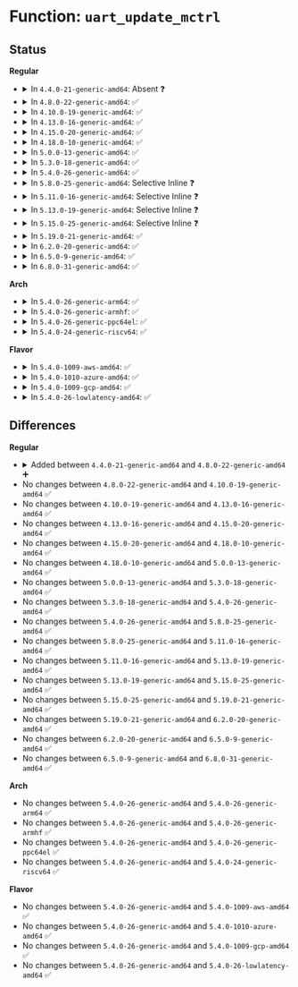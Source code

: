 # Function: <code>uart_update_mctrl</code>

## Status
<b>Regular</b>
<ul>
<li>
<details>
<summary>In <code>4.4.0-21-generic-amd64</code>: Absent ❓</summary>

```json
{
  "name": "uart_update_mctrl",
  "collision_type": "Unique Static",
  "inline_type": "Full",
  "funcs": [
    {
      "addr": 18446744071584094763,
      "name": "uart_update_mctrl",
      "external": false,
      "loc": "drivers/tty/serial/serial_core.c:114",
      "file": "drivers/tty/serial/serial_core.c",
      "inline": "declared, inlined",
      "caller_inline": [
        "drivers/tty/serial/serial_core.c:uart_tiocmset",
        "drivers/tty/serial/serial_core.c:uart_dtr_rts",
        "drivers/tty/serial/serial_core.c:uart_dtr_rts",
        "drivers/tty/serial/serial_core.c:uart_throttle",
        "drivers/tty/serial/serial_core.c:uart_unthrottle",
        "drivers/tty/serial/serial_core.c:uart_shutdown",
        "drivers/tty/serial/serial_core.c:uart_set_termios",
        "drivers/tty/serial/serial_core.c:uart_set_termios"
      ],
      "caller_func": []
    }
  ],
  "symbols": []
}
```
</details>
</li>
<li>
<details>
<summary>In <code>4.8.0-22-generic-amd64</code>: ✅</summary>

```c
void uart_update_mctrl(struct uart_port * port, unsigned int set, unsigned int clear)
```

```json
{
  "name": "uart_update_mctrl",
  "collision_type": "Unique Static",
  "inline_type": "No",
  "funcs": [
    {
      "addr": 18446744071584417280,
      "name": "uart_update_mctrl",
      "external": false,
      "loc": "drivers/tty/serial/serial_core.c:150",
      "file": "drivers/tty/serial/serial_core.c",
      "inline": "seen, unknown",
      "caller_inline": [],
      "caller_func": [
        "drivers/tty/serial/serial_core.c:uart_dtr_rts",
        "drivers/tty/serial/serial_core.c:uart_dtr_rts",
        "drivers/tty/serial/serial_core.c:uart_set_termios",
        "drivers/tty/serial/serial_core.c:uart_set_termios",
        "drivers/tty/serial/serial_core.c:uart_tiocmset",
        "drivers/tty/serial/serial_core.c:uart_unthrottle",
        "drivers/tty/serial/serial_core.c:uart_throttle",
        "drivers/tty/serial/serial_core.c:uart_shutdown",
        "drivers/tty/serial/serial_core.c:uart_startup"
      ]
    }
  ],
  "symbols": [
    {
      "addr": 18446744071584417280,
      "name": "uart_update_mctrl",
      "section": ".text",
      "bind": "STB_LOCAL",
      "size": 95
    }
  ]
}
```
</details>
</li>
<li>
<details>
<summary>In <code>4.10.0-19-generic-amd64</code>: ✅</summary>

```c
void uart_update_mctrl(struct uart_port * port, unsigned int set, unsigned int clear)
```

```json
{
  "name": "uart_update_mctrl",
  "collision_type": "Unique Static",
  "inline_type": "No",
  "funcs": [
    {
      "addr": 18446744071584599680,
      "name": "uart_update_mctrl",
      "external": false,
      "loc": "drivers/tty/serial/serial_core.c:151",
      "file": "drivers/tty/serial/serial_core.c",
      "inline": "seen, unknown",
      "caller_inline": [],
      "caller_func": [
        "drivers/tty/serial/serial_core.c:uart_dtr_rts",
        "drivers/tty/serial/serial_core.c:uart_dtr_rts",
        "drivers/tty/serial/serial_core.c:uart_set_termios",
        "drivers/tty/serial/serial_core.c:uart_set_termios",
        "drivers/tty/serial/serial_core.c:uart_tiocmset",
        "drivers/tty/serial/serial_core.c:uart_unthrottle",
        "drivers/tty/serial/serial_core.c:uart_throttle",
        "drivers/tty/serial/serial_core.c:uart_shutdown"
      ]
    }
  ],
  "symbols": [
    {
      "addr": 18446744071584599680,
      "name": "uart_update_mctrl",
      "section": ".text",
      "bind": "STB_LOCAL",
      "size": 95
    }
  ]
}
```
</details>
</li>
<li>
<details>
<summary>In <code>4.13.0-16-generic-amd64</code>: ✅</summary>

```c
void uart_update_mctrl(struct uart_port * port, unsigned int set, unsigned int clear)
```

```json
{
  "name": "uart_update_mctrl",
  "collision_type": "Unique Static",
  "inline_type": "No",
  "funcs": [
    {
      "addr": 18446744071584682224,
      "name": "uart_update_mctrl",
      "external": false,
      "loc": "drivers/tty/serial/serial_core.c:152",
      "file": "drivers/tty/serial/serial_core.c",
      "inline": "seen, unknown",
      "caller_inline": [],
      "caller_func": [
        "drivers/tty/serial/serial_core.c:uart_dtr_rts",
        "drivers/tty/serial/serial_core.c:uart_dtr_rts",
        "drivers/tty/serial/serial_core.c:uart_set_termios",
        "drivers/tty/serial/serial_core.c:uart_set_termios",
        "drivers/tty/serial/serial_core.c:uart_tiocmset",
        "drivers/tty/serial/serial_core.c:uart_unthrottle",
        "drivers/tty/serial/serial_core.c:uart_throttle",
        "drivers/tty/serial/serial_core.c:uart_shutdown"
      ]
    }
  ],
  "symbols": [
    {
      "addr": 18446744071584682224,
      "name": "uart_update_mctrl",
      "section": ".text",
      "bind": "STB_LOCAL",
      "size": 95
    }
  ]
}
```
</details>
</li>
<li>
<details>
<summary>In <code>4.15.0-20-generic-amd64</code>: ✅</summary>

```c
void uart_update_mctrl(struct uart_port * port, unsigned int set, unsigned int clear)
```

```json
{
  "name": "uart_update_mctrl",
  "collision_type": "Unique Static",
  "inline_type": "No",
  "funcs": [
    {
      "addr": 18446744071585094528,
      "name": "uart_update_mctrl",
      "external": false,
      "loc": "drivers/tty/serial/serial_core.c:139",
      "file": "drivers/tty/serial/serial_core.c",
      "inline": "seen, unknown",
      "caller_inline": [],
      "caller_func": [
        "drivers/tty/serial/serial_core.c:uart_set_termios",
        "drivers/tty/serial/serial_core.c:uart_set_termios",
        "drivers/tty/serial/serial_core.c:uart_tiocmset",
        "drivers/tty/serial/serial_core.c:uart_unthrottle",
        "drivers/tty/serial/serial_core.c:uart_throttle"
      ]
    }
  ],
  "symbols": [
    {
      "addr": 18446744071585094528,
      "name": "uart_update_mctrl",
      "section": ".text",
      "bind": "STB_LOCAL",
      "size": 101
    }
  ]
}
```
</details>
</li>
<li>
<details>
<summary>In <code>4.18.0-10-generic-amd64</code>: ✅</summary>

```c
void uart_update_mctrl(struct uart_port * port, unsigned int set, unsigned int clear)
```

```json
{
  "name": "uart_update_mctrl",
  "collision_type": "Unique Static",
  "inline_type": "No",
  "funcs": [
    {
      "addr": 18446744071585328528,
      "name": "uart_update_mctrl",
      "external": false,
      "loc": "drivers/tty/serial/serial_core.c:139",
      "file": "drivers/tty/serial/serial_core.c",
      "inline": "seen, unknown",
      "caller_inline": [],
      "caller_func": [
        "drivers/tty/serial/serial_core.c:uart_set_termios",
        "drivers/tty/serial/serial_core.c:uart_set_termios",
        "drivers/tty/serial/serial_core.c:uart_tiocmset",
        "drivers/tty/serial/serial_core.c:uart_unthrottle",
        "drivers/tty/serial/serial_core.c:uart_throttle"
      ]
    }
  ],
  "symbols": [
    {
      "addr": 18446744071585328528,
      "name": "uart_update_mctrl",
      "section": ".text",
      "bind": "STB_LOCAL",
      "size": 101
    }
  ]
}
```
</details>
</li>
<li>
<details>
<summary>In <code>5.0.0-13-generic-amd64</code>: ✅</summary>

```c
void uart_update_mctrl(struct uart_port * port, unsigned int set, unsigned int clear)
```

```json
{
  "name": "uart_update_mctrl",
  "collision_type": "Unique Static",
  "inline_type": "No",
  "funcs": [
    {
      "addr": 18446744071585451792,
      "name": "uart_update_mctrl",
      "external": false,
      "loc": "drivers/tty/serial/serial_core.c:142",
      "file": "drivers/tty/serial/serial_core.c",
      "inline": "seen, unknown",
      "caller_inline": [],
      "caller_func": [
        "drivers/tty/serial/serial_core.c:uart_set_termios",
        "drivers/tty/serial/serial_core.c:uart_set_termios",
        "drivers/tty/serial/serial_core.c:uart_tiocmset",
        "drivers/tty/serial/serial_core.c:uart_unthrottle",
        "drivers/tty/serial/serial_core.c:uart_throttle"
      ]
    }
  ],
  "symbols": [
    {
      "addr": 18446744071585451792,
      "name": "uart_update_mctrl",
      "section": ".text",
      "bind": "STB_LOCAL",
      "size": 101
    }
  ]
}
```
</details>
</li>
<li>
<details>
<summary>In <code>5.3.0-18-generic-amd64</code>: ✅</summary>

```c
void uart_update_mctrl(struct uart_port * port, unsigned int set, unsigned int clear)
```

```json
{
  "name": "uart_update_mctrl",
  "collision_type": "Unique Static",
  "inline_type": "No",
  "funcs": [
    {
      "addr": 18446744071585667648,
      "name": "uart_update_mctrl",
      "external": false,
      "loc": "drivers/tty/serial/serial_core.c:139",
      "file": "drivers/tty/serial/serial_core.c",
      "inline": "seen, unknown",
      "caller_inline": [],
      "caller_func": [
        "drivers/tty/serial/serial_core.c:uart_set_termios",
        "drivers/tty/serial/serial_core.c:uart_set_termios",
        "drivers/tty/serial/serial_core.c:uart_tiocmset",
        "drivers/tty/serial/serial_core.c:uart_unthrottle",
        "drivers/tty/serial/serial_core.c:uart_throttle",
        "drivers/tty/serial/serial_core.c:uart_port_dtr_rts",
        "drivers/tty/serial/serial_core.c:uart_port_dtr_rts"
      ]
    }
  ],
  "symbols": [
    {
      "addr": 18446744071585667648,
      "name": "uart_update_mctrl",
      "section": ".text",
      "bind": "STB_LOCAL",
      "size": 101
    }
  ]
}
```
</details>
</li>
<li>
<details>
<summary>In <code>5.4.0-26-generic-amd64</code>: ✅</summary>

```c
void uart_update_mctrl(struct uart_port * port, unsigned int set, unsigned int clear)
```

```json
{
  "name": "uart_update_mctrl",
  "collision_type": "Unique Static",
  "inline_type": "No",
  "funcs": [
    {
      "addr": 18446744071585808624,
      "name": "uart_update_mctrl",
      "external": false,
      "loc": "drivers/tty/serial/serial_core.c:140",
      "file": "drivers/tty/serial/serial_core.c",
      "inline": "seen, unknown",
      "caller_inline": [],
      "caller_func": [
        "drivers/tty/serial/serial_core.c:uart_set_termios",
        "drivers/tty/serial/serial_core.c:uart_set_termios",
        "drivers/tty/serial/serial_core.c:uart_tiocmset",
        "drivers/tty/serial/serial_core.c:uart_unthrottle",
        "drivers/tty/serial/serial_core.c:uart_throttle",
        "drivers/tty/serial/serial_core.c:uart_port_dtr_rts",
        "drivers/tty/serial/serial_core.c:uart_port_dtr_rts"
      ]
    }
  ],
  "symbols": [
    {
      "addr": 18446744071585808624,
      "name": "uart_update_mctrl",
      "section": ".text",
      "bind": "STB_LOCAL",
      "size": 101
    }
  ]
}
```
</details>
</li>
<li>
<details>
<summary>In <code>5.8.0-25-generic-amd64</code>: Selective Inline ❓</summary>

```c
void uart_update_mctrl(struct uart_port * port, unsigned int set, unsigned int clear)
```

```json
{
  "name": "uart_update_mctrl",
  "collision_type": "Unique Static",
  "inline_type": "Selective",
  "funcs": [
    {
      "addr": 18446744071586553542,
      "name": "uart_update_mctrl",
      "external": false,
      "loc": "drivers/tty/serial/serial_core.c:141",
      "file": "drivers/tty/serial/serial_core.c",
      "inline": "not declared, inlined",
      "caller_inline": [
        "drivers/tty/serial/serial_core.c:uart_set_termios",
        "drivers/tty/serial/serial_core.c:uart_set_termios",
        "drivers/tty/serial/serial_core.c:uart_unthrottle",
        "drivers/tty/serial/serial_core.c:uart_throttle",
        "drivers/tty/serial/serial_core.c:uart_port_dtr_rts",
        "drivers/tty/serial/serial_core.c:uart_port_dtr_rts",
        "drivers/tty/serial/serial_core.c:uart_port_dtr_rts"
      ],
      "caller_func": [
        "drivers/tty/serial/serial_core.c:uart_tiocmset",
        "drivers/tty/serial/serial_core.c:uart_port_dtr_rts"
      ]
    }
  ],
  "symbols": [
    {
      "addr": 18446744071586539888,
      "name": "uart_update_mctrl",
      "section": ".text",
      "bind": "STB_LOCAL",
      "size": 101
    }
  ]
}
```
</details>
</li>
<li>
<details>
<summary>In <code>5.11.0-16-generic-amd64</code>: Selective Inline ❓</summary>

```c
void uart_update_mctrl(struct uart_port * port, unsigned int set, unsigned int clear)
```

```json
{
  "name": "uart_update_mctrl",
  "collision_type": "Unique Static",
  "inline_type": "Selective",
  "funcs": [
    {
      "addr": 18446744071586664358,
      "name": "uart_update_mctrl",
      "external": false,
      "loc": "drivers/tty/serial/serial_core.c:142",
      "file": "drivers/tty/serial/serial_core.c",
      "inline": "not declared, inlined",
      "caller_inline": [
        "drivers/tty/serial/serial_core.c:uart_set_termios",
        "drivers/tty/serial/serial_core.c:uart_set_termios",
        "drivers/tty/serial/serial_core.c:uart_unthrottle",
        "drivers/tty/serial/serial_core.c:uart_throttle",
        "drivers/tty/serial/serial_core.c:uart_port_dtr_rts",
        "drivers/tty/serial/serial_core.c:uart_port_dtr_rts",
        "drivers/tty/serial/serial_core.c:uart_port_dtr_rts"
      ],
      "caller_func": [
        "drivers/tty/serial/serial_core.c:uart_tiocmset",
        "drivers/tty/serial/serial_core.c:uart_port_dtr_rts"
      ]
    }
  ],
  "symbols": [
    {
      "addr": 18446744071586650864,
      "name": "uart_update_mctrl",
      "section": ".text",
      "bind": "STB_LOCAL",
      "size": 101
    }
  ]
}
```
</details>
</li>
<li>
<details>
<summary>In <code>5.13.0-19-generic-amd64</code>: Selective Inline ❓</summary>

```c
void uart_update_mctrl(struct uart_port * port, unsigned int set, unsigned int clear)
```

```json
{
  "name": "uart_update_mctrl",
  "collision_type": "Unique Static",
  "inline_type": "Selective",
  "funcs": [
    {
      "addr": 18446744071586546774,
      "name": "uart_update_mctrl",
      "external": false,
      "loc": "drivers/tty/serial/serial_core.c:142",
      "file": "drivers/tty/serial/serial_core.c",
      "inline": "not declared, inlined",
      "caller_inline": [
        "drivers/tty/serial/serial_core.c:uart_set_termios",
        "drivers/tty/serial/serial_core.c:uart_set_termios",
        "drivers/tty/serial/serial_core.c:uart_unthrottle",
        "drivers/tty/serial/serial_core.c:uart_throttle",
        "drivers/tty/serial/serial_core.c:uart_port_dtr_rts",
        "drivers/tty/serial/serial_core.c:uart_port_dtr_rts",
        "drivers/tty/serial/serial_core.c:uart_port_dtr_rts"
      ],
      "caller_func": [
        "drivers/tty/serial/serial_core.c:uart_tiocmset",
        "drivers/tty/serial/serial_core.c:uart_port_dtr_rts"
      ]
    }
  ],
  "symbols": [
    {
      "addr": 18446744071586534832,
      "name": "uart_update_mctrl",
      "section": ".text",
      "bind": "STB_LOCAL",
      "size": 101
    }
  ]
}
```
</details>
</li>
<li>
<details>
<summary>In <code>5.15.0-25-generic-amd64</code>: Selective Inline ❓</summary>

```c
void uart_update_mctrl(struct uart_port * port, unsigned int set, unsigned int clear)
```

```json
{
  "name": "uart_update_mctrl",
  "collision_type": "Unique Static",
  "inline_type": "Selective",
  "funcs": [
    {
      "addr": 18446744071587085558,
      "name": "uart_update_mctrl",
      "external": false,
      "loc": "drivers/tty/serial/serial_core.c:142",
      "file": "drivers/tty/serial/serial_core.c",
      "inline": "not declared, inlined",
      "caller_inline": [
        "drivers/tty/serial/serial_core.c:uart_set_termios",
        "drivers/tty/serial/serial_core.c:uart_set_termios",
        "drivers/tty/serial/serial_core.c:uart_unthrottle",
        "drivers/tty/serial/serial_core.c:uart_throttle",
        "drivers/tty/serial/serial_core.c:uart_port_dtr_rts",
        "drivers/tty/serial/serial_core.c:uart_port_dtr_rts",
        "drivers/tty/serial/serial_core.c:uart_port_dtr_rts"
      ],
      "caller_func": [
        "drivers/tty/serial/serial_core.c:uart_tiocmset",
        "drivers/tty/serial/serial_core.c:uart_port_dtr_rts"
      ]
    }
  ],
  "symbols": [
    {
      "addr": 18446744071587073248,
      "name": "uart_update_mctrl",
      "section": ".text",
      "bind": "STB_LOCAL",
      "size": 101
    }
  ]
}
```
</details>
</li>
<li>
<details>
<summary>In <code>5.19.0-21-generic-amd64</code>: ✅</summary>

```c
void uart_update_mctrl(struct uart_port * port, unsigned int set, unsigned int clear)
```

```json
{
  "name": "uart_update_mctrl",
  "collision_type": "Unique Static",
  "inline_type": "No",
  "funcs": [
    {
      "addr": 18446744071588376800,
      "name": "uart_update_mctrl",
      "external": false,
      "loc": "drivers/tty/serial/serial_core.c:149",
      "file": "drivers/tty/serial/serial_core.c",
      "inline": "seen, unknown",
      "caller_inline": [],
      "caller_func": [
        "drivers/tty/serial/serial_core.c:uart_dtr_rts",
        "drivers/tty/serial/serial_core.c:uart_dtr_rts",
        "drivers/tty/serial/serial_core.c:uart_set_termios",
        "drivers/tty/serial/serial_core.c:uart_set_termios",
        "drivers/tty/serial/serial_core.c:uart_tiocmset",
        "drivers/tty/serial/serial_core.c:uart_unthrottle",
        "drivers/tty/serial/serial_core.c:uart_throttle",
        "drivers/tty/serial/serial_core.c:uart_shutdown",
        "drivers/tty/serial/serial_core.c:uart_port_startup"
      ]
    }
  ],
  "symbols": [
    {
      "addr": 18446744071588376800,
      "name": "uart_update_mctrl",
      "section": ".text",
      "bind": "STB_LOCAL",
      "size": 132
    }
  ]
}
```
</details>
</li>
<li>
<details>
<summary>In <code>6.2.0-20-generic-amd64</code>: ✅</summary>

```c
void uart_update_mctrl(struct uart_port * port, unsigned int set, unsigned int clear)
```

```json
{
  "name": "uart_update_mctrl",
  "collision_type": "Unique Static",
  "inline_type": "No",
  "funcs": [
    {
      "addr": 18446744071589799184,
      "name": "uart_update_mctrl",
      "external": false,
      "loc": "drivers/tty/serial/serial_core.c:156",
      "file": "drivers/tty/serial/serial_core.c",
      "inline": "seen, unknown",
      "caller_inline": [],
      "caller_func": [
        "drivers/tty/serial/serial_core.c:uart_dtr_rts",
        "drivers/tty/serial/serial_core.c:uart_dtr_rts",
        "drivers/tty/serial/serial_core.c:uart_set_termios",
        "drivers/tty/serial/serial_core.c:uart_set_termios",
        "drivers/tty/serial/serial_core.c:uart_tiocmset",
        "drivers/tty/serial/serial_core.c:uart_unthrottle",
        "drivers/tty/serial/serial_core.c:uart_throttle",
        "drivers/tty/serial/serial_core.c:uart_shutdown",
        "drivers/tty/serial/serial_core.c:uart_port_startup"
      ]
    }
  ],
  "symbols": [
    {
      "addr": 18446744071589799184,
      "name": "uart_update_mctrl",
      "section": ".text",
      "bind": "STB_LOCAL",
      "size": 124
    }
  ]
}
```
</details>
</li>
<li>
<details>
<summary>In <code>6.5.0-9-generic-amd64</code>: ✅</summary>

```c
void uart_update_mctrl(struct uart_port * port, unsigned int set, unsigned int clear)
```

```json
{
  "name": "uart_update_mctrl",
  "collision_type": "Unique Static",
  "inline_type": "No",
  "funcs": [
    {
      "addr": 18446744071590104528,
      "name": "uart_update_mctrl",
      "external": false,
      "loc": "drivers/tty/serial/serial_core.c:178",
      "file": "drivers/tty/serial/serial_core.c",
      "inline": "seen, unknown",
      "caller_inline": [],
      "caller_func": [
        "drivers/tty/serial/serial_core.c:uart_dtr_rts",
        "drivers/tty/serial/serial_core.c:uart_dtr_rts",
        "drivers/tty/serial/serial_core.c:uart_set_termios",
        "drivers/tty/serial/serial_core.c:uart_set_termios",
        "drivers/tty/serial/serial_core.c:uart_tiocmset",
        "drivers/tty/serial/serial_core.c:uart_unthrottle",
        "drivers/tty/serial/serial_core.c:uart_throttle",
        "drivers/tty/serial/serial_core.c:uart_shutdown",
        "drivers/tty/serial/serial_core.c:uart_port_startup"
      ]
    }
  ],
  "symbols": [
    {
      "addr": 18446744071590104528,
      "name": "uart_update_mctrl",
      "section": ".text",
      "bind": "STB_LOCAL",
      "size": 124
    }
  ]
}
```
</details>
</li>
<li>
<details>
<summary>In <code>6.8.0-31-generic-amd64</code>: ✅</summary>

```c
void uart_update_mctrl(struct uart_port * port, unsigned int set, unsigned int clear)
```

```json
{
  "name": "uart_update_mctrl",
  "collision_type": "Unique Static",
  "inline_type": "No",
  "funcs": [
    {
      "addr": 18446744071590443968,
      "name": "uart_update_mctrl",
      "external": false,
      "loc": "drivers/tty/serial/serial_core.c:177",
      "file": "drivers/tty/serial/serial_core.c",
      "inline": "seen, unknown",
      "caller_inline": [],
      "caller_func": [
        "drivers/tty/serial/serial_core.c:uart_dtr_rts",
        "drivers/tty/serial/serial_core.c:uart_dtr_rts",
        "drivers/tty/serial/serial_core.c:uart_set_termios",
        "drivers/tty/serial/serial_core.c:uart_set_termios",
        "drivers/tty/serial/serial_core.c:uart_tiocmset",
        "drivers/tty/serial/serial_core.c:uart_unthrottle",
        "drivers/tty/serial/serial_core.c:uart_throttle",
        "drivers/tty/serial/serial_core.c:uart_shutdown",
        "drivers/tty/serial/serial_core.c:uart_port_startup"
      ]
    }
  ],
  "symbols": [
    {
      "addr": 18446744071590443968,
      "name": "uart_update_mctrl",
      "section": ".text",
      "bind": "STB_LOCAL",
      "size": 124
    }
  ]
}
```
</details>
</li>
</ul>
<b>Arch</b>
<ul>
<li>
<details>
<summary>In <code>5.4.0-26-generic-arm64</code>: ✅</summary>

```c
void uart_update_mctrl(struct uart_port * port, unsigned int set, unsigned int clear)
```

```json
{
  "name": "uart_update_mctrl",
  "collision_type": "Unique Static",
  "inline_type": "No",
  "funcs": [
    {
      "addr": 18446603336498538416,
      "name": "uart_update_mctrl",
      "external": false,
      "loc": "drivers/tty/serial/serial_core.c:140",
      "file": "drivers/tty/serial/serial_core.c",
      "inline": "seen, unknown",
      "caller_inline": [],
      "caller_func": [
        "drivers/tty/serial/serial_core.c:uart_set_termios",
        "drivers/tty/serial/serial_core.c:uart_set_termios",
        "drivers/tty/serial/serial_core.c:uart_tiocmset",
        "drivers/tty/serial/serial_core.c:uart_unthrottle",
        "drivers/tty/serial/serial_core.c:uart_throttle",
        "drivers/tty/serial/serial_core.c:uart_port_dtr_rts"
      ]
    }
  ],
  "symbols": [
    {
      "addr": 18446603336498538416,
      "name": "uart_update_mctrl",
      "section": ".text",
      "bind": "STB_LOCAL",
      "size": 200
    }
  ]
}
```
</details>
</li>
<li>
<details>
<summary>In <code>5.4.0-26-generic-armhf</code>: ✅</summary>

```c
void uart_update_mctrl(struct uart_port * port, unsigned int set, unsigned int clear)
```

```json
{
  "name": "uart_update_mctrl",
  "collision_type": "Unique Static",
  "inline_type": "No",
  "funcs": [
    {
      "addr": 3231175248,
      "name": "uart_update_mctrl",
      "external": false,
      "loc": "drivers/tty/serial/serial_core.c:140",
      "file": "drivers/tty/serial/serial_core.c",
      "inline": "seen, unknown",
      "caller_inline": [],
      "caller_func": [
        "drivers/tty/serial/serial_core.c:uart_set_termios",
        "drivers/tty/serial/serial_core.c:uart_set_termios",
        "drivers/tty/serial/serial_core.c:uart_tiocmset",
        "drivers/tty/serial/serial_core.c:uart_unthrottle",
        "drivers/tty/serial/serial_core.c:uart_throttle",
        "drivers/tty/serial/serial_core.c:uart_port_dtr_rts"
      ]
    }
  ],
  "symbols": [
    {
      "addr": 3231175248,
      "name": "uart_update_mctrl",
      "section": ".text",
      "bind": "STB_LOCAL",
      "size": 96
    }
  ]
}
```
</details>
</li>
<li>
<details>
<summary>In <code>5.4.0-26-generic-ppc64el</code>: ✅</summary>

```c
void uart_update_mctrl(struct uart_port * port, unsigned int set, unsigned int clear)
```

```json
{
  "name": "uart_update_mctrl",
  "collision_type": "Unique Static",
  "inline_type": "No",
  "funcs": [
    {
      "addr": 13835058055291742656,
      "name": "uart_update_mctrl",
      "external": false,
      "loc": "drivers/tty/serial/serial_core.c:140",
      "file": "drivers/tty/serial/serial_core.c",
      "inline": "seen, unknown",
      "caller_inline": [],
      "caller_func": [
        "drivers/tty/serial/serial_core.c:uart_set_termios",
        "drivers/tty/serial/serial_core.c:uart_set_termios",
        "drivers/tty/serial/serial_core.c:uart_tiocmset",
        "drivers/tty/serial/serial_core.c:uart_unthrottle",
        "drivers/tty/serial/serial_core.c:uart_throttle",
        "drivers/tty/serial/serial_core.c:uart_port_dtr_rts",
        "drivers/tty/serial/serial_core.c:uart_port_dtr_rts"
      ]
    }
  ],
  "symbols": [
    {
      "addr": 13835058055291742656,
      "name": "uart_update_mctrl",
      "section": ".text",
      "bind": "STB_LOCAL",
      "size": 172
    }
  ]
}
```
</details>
</li>
<li>
<details>
<summary>In <code>5.4.0-24-generic-riscv64</code>: ✅</summary>

```c
void uart_update_mctrl(struct uart_port * port, unsigned int set, unsigned int clear)
```

```json
{
  "name": "uart_update_mctrl",
  "collision_type": "Unique Static",
  "inline_type": "No",
  "funcs": [
    {
      "addr": 18446743936276148658,
      "name": "uart_update_mctrl",
      "external": false,
      "loc": "drivers/tty/serial/serial_core.c:140",
      "file": "drivers/tty/serial/serial_core.c",
      "inline": "seen, unknown",
      "caller_inline": [],
      "caller_func": [
        "drivers/tty/serial/serial_core.c:uart_set_termios",
        "drivers/tty/serial/serial_core.c:uart_set_termios",
        "drivers/tty/serial/serial_core.c:uart_tiocmset",
        "drivers/tty/serial/serial_core.c:uart_unthrottle",
        "drivers/tty/serial/serial_core.c:uart_throttle",
        "drivers/tty/serial/serial_core.c:uart_port_dtr_rts"
      ]
    }
  ],
  "symbols": [
    {
      "addr": 18446743936276148658,
      "name": "uart_update_mctrl",
      "section": ".text",
      "bind": "STB_LOCAL",
      "size": 104
    }
  ]
}
```
</details>
</li>
</ul>
<b>Flavor</b>
<ul>
<li>
<details>
<summary>In <code>5.4.0-1009-aws-amd64</code>: ✅</summary>

```c
void uart_update_mctrl(struct uart_port * port, unsigned int set, unsigned int clear)
```

```json
{
  "name": "uart_update_mctrl",
  "collision_type": "Unique Static",
  "inline_type": "No",
  "funcs": [
    {
      "addr": 18446744071585569616,
      "name": "uart_update_mctrl",
      "external": false,
      "loc": "drivers/tty/serial/serial_core.c:140",
      "file": "drivers/tty/serial/serial_core.c",
      "inline": "seen, unknown",
      "caller_inline": [],
      "caller_func": [
        "drivers/tty/serial/serial_core.c:uart_set_termios",
        "drivers/tty/serial/serial_core.c:uart_set_termios",
        "drivers/tty/serial/serial_core.c:uart_tiocmset",
        "drivers/tty/serial/serial_core.c:uart_unthrottle",
        "drivers/tty/serial/serial_core.c:uart_throttle",
        "drivers/tty/serial/serial_core.c:uart_port_dtr_rts",
        "drivers/tty/serial/serial_core.c:uart_port_dtr_rts"
      ]
    }
  ],
  "symbols": [
    {
      "addr": 18446744071585569616,
      "name": "uart_update_mctrl",
      "section": ".text",
      "bind": "STB_LOCAL",
      "size": 101
    }
  ]
}
```
</details>
</li>
<li>
<details>
<summary>In <code>5.4.0-1010-azure-amd64</code>: ✅</summary>

```c
void uart_update_mctrl(struct uart_port * port, unsigned int set, unsigned int clear)
```

```json
{
  "name": "uart_update_mctrl",
  "collision_type": "Unique Static",
  "inline_type": "No",
  "funcs": [
    {
      "addr": 18446744071585434816,
      "name": "uart_update_mctrl",
      "external": false,
      "loc": "drivers/tty/serial/serial_core.c:140",
      "file": "drivers/tty/serial/serial_core.c",
      "inline": "seen, unknown",
      "caller_inline": [],
      "caller_func": [
        "drivers/tty/serial/serial_core.c:uart_set_termios",
        "drivers/tty/serial/serial_core.c:uart_set_termios",
        "drivers/tty/serial/serial_core.c:uart_tiocmset",
        "drivers/tty/serial/serial_core.c:uart_unthrottle",
        "drivers/tty/serial/serial_core.c:uart_throttle",
        "drivers/tty/serial/serial_core.c:uart_port_dtr_rts",
        "drivers/tty/serial/serial_core.c:uart_port_dtr_rts"
      ]
    }
  ],
  "symbols": [
    {
      "addr": 18446744071585434816,
      "name": "uart_update_mctrl",
      "section": ".text",
      "bind": "STB_LOCAL",
      "size": 101
    }
  ]
}
```
</details>
</li>
<li>
<details>
<summary>In <code>5.4.0-1009-gcp-amd64</code>: ✅</summary>

```c
void uart_update_mctrl(struct uart_port * port, unsigned int set, unsigned int clear)
```

```json
{
  "name": "uart_update_mctrl",
  "collision_type": "Unique Static",
  "inline_type": "No",
  "funcs": [
    {
      "addr": 18446744071585759024,
      "name": "uart_update_mctrl",
      "external": false,
      "loc": "drivers/tty/serial/serial_core.c:140",
      "file": "drivers/tty/serial/serial_core.c",
      "inline": "seen, unknown",
      "caller_inline": [],
      "caller_func": [
        "drivers/tty/serial/serial_core.c:uart_set_termios",
        "drivers/tty/serial/serial_core.c:uart_set_termios",
        "drivers/tty/serial/serial_core.c:uart_tiocmset",
        "drivers/tty/serial/serial_core.c:uart_unthrottle",
        "drivers/tty/serial/serial_core.c:uart_throttle",
        "drivers/tty/serial/serial_core.c:uart_port_dtr_rts",
        "drivers/tty/serial/serial_core.c:uart_port_dtr_rts"
      ]
    }
  ],
  "symbols": [
    {
      "addr": 18446744071585759024,
      "name": "uart_update_mctrl",
      "section": ".text",
      "bind": "STB_LOCAL",
      "size": 101
    }
  ]
}
```
</details>
</li>
<li>
<details>
<summary>In <code>5.4.0-26-lowlatency-amd64</code>: ✅</summary>

```c
void uart_update_mctrl(struct uart_port * port, unsigned int set, unsigned int clear)
```

```json
{
  "name": "uart_update_mctrl",
  "collision_type": "Unique Static",
  "inline_type": "No",
  "funcs": [
    {
      "addr": 18446744071585866928,
      "name": "uart_update_mctrl",
      "external": false,
      "loc": "drivers/tty/serial/serial_core.c:140",
      "file": "drivers/tty/serial/serial_core.c",
      "inline": "seen, unknown",
      "caller_inline": [],
      "caller_func": [
        "drivers/tty/serial/serial_core.c:uart_set_termios",
        "drivers/tty/serial/serial_core.c:uart_set_termios",
        "drivers/tty/serial/serial_core.c:uart_tiocmset",
        "drivers/tty/serial/serial_core.c:uart_unthrottle",
        "drivers/tty/serial/serial_core.c:uart_throttle",
        "drivers/tty/serial/serial_core.c:uart_port_dtr_rts",
        "drivers/tty/serial/serial_core.c:uart_port_dtr_rts"
      ]
    }
  ],
  "symbols": [
    {
      "addr": 18446744071585866928,
      "name": "uart_update_mctrl",
      "section": ".text",
      "bind": "STB_LOCAL",
      "size": 101
    }
  ]
}
```
</details>
</li>
</ul>

## Differences
<b>Regular</b>
<ul>
<li>
<details>
<summary>Added between <code>4.4.0-21-generic-amd64</code> and <code>4.8.0-22-generic-amd64</code> ➕</summary>

```c
void uart_update_mctrl(struct uart_port * port, unsigned int set, unsigned int clear)
```
</details>
</li>
<li>
No changes between <code>4.8.0-22-generic-amd64</code> and <code>4.10.0-19-generic-amd64</code> ✅
</li>
<li>
No changes between <code>4.10.0-19-generic-amd64</code> and <code>4.13.0-16-generic-amd64</code> ✅
</li>
<li>
No changes between <code>4.13.0-16-generic-amd64</code> and <code>4.15.0-20-generic-amd64</code> ✅
</li>
<li>
No changes between <code>4.15.0-20-generic-amd64</code> and <code>4.18.0-10-generic-amd64</code> ✅
</li>
<li>
No changes between <code>4.18.0-10-generic-amd64</code> and <code>5.0.0-13-generic-amd64</code> ✅
</li>
<li>
No changes between <code>5.0.0-13-generic-amd64</code> and <code>5.3.0-18-generic-amd64</code> ✅
</li>
<li>
No changes between <code>5.3.0-18-generic-amd64</code> and <code>5.4.0-26-generic-amd64</code> ✅
</li>
<li>
No changes between <code>5.4.0-26-generic-amd64</code> and <code>5.8.0-25-generic-amd64</code> ✅
</li>
<li>
No changes between <code>5.8.0-25-generic-amd64</code> and <code>5.11.0-16-generic-amd64</code> ✅
</li>
<li>
No changes between <code>5.11.0-16-generic-amd64</code> and <code>5.13.0-19-generic-amd64</code> ✅
</li>
<li>
No changes between <code>5.13.0-19-generic-amd64</code> and <code>5.15.0-25-generic-amd64</code> ✅
</li>
<li>
No changes between <code>5.15.0-25-generic-amd64</code> and <code>5.19.0-21-generic-amd64</code> ✅
</li>
<li>
No changes between <code>5.19.0-21-generic-amd64</code> and <code>6.2.0-20-generic-amd64</code> ✅
</li>
<li>
No changes between <code>6.2.0-20-generic-amd64</code> and <code>6.5.0-9-generic-amd64</code> ✅
</li>
<li>
No changes between <code>6.5.0-9-generic-amd64</code> and <code>6.8.0-31-generic-amd64</code> ✅
</li>
</ul>
<b>Arch</b>
<ul>
<li>
No changes between <code>5.4.0-26-generic-amd64</code> and <code>5.4.0-26-generic-arm64</code> ✅
</li>
<li>
No changes between <code>5.4.0-26-generic-amd64</code> and <code>5.4.0-26-generic-armhf</code> ✅
</li>
<li>
No changes between <code>5.4.0-26-generic-amd64</code> and <code>5.4.0-26-generic-ppc64el</code> ✅
</li>
<li>
No changes between <code>5.4.0-26-generic-amd64</code> and <code>5.4.0-24-generic-riscv64</code> ✅
</li>
</ul>
<b>Flavor</b>
<ul>
<li>
No changes between <code>5.4.0-26-generic-amd64</code> and <code>5.4.0-1009-aws-amd64</code> ✅
</li>
<li>
No changes between <code>5.4.0-26-generic-amd64</code> and <code>5.4.0-1010-azure-amd64</code> ✅
</li>
<li>
No changes between <code>5.4.0-26-generic-amd64</code> and <code>5.4.0-1009-gcp-amd64</code> ✅
</li>
<li>
No changes between <code>5.4.0-26-generic-amd64</code> and <code>5.4.0-26-lowlatency-amd64</code> ✅
</li>
</ul>
